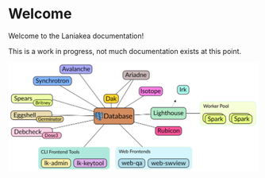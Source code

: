 # Welcome

Welcome to the Laniakea documentation!

This is a work in progress, not much documentation exists at this point.

![Laniakea Overview](graphics/laniakea-overview.svg "Laniakea Overview")
